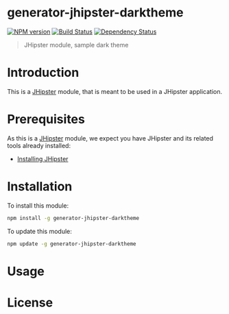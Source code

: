 # generator-jhipster-darktheme
[![NPM version][npm-image]][npm-url] [![Build Status][travis-image]][travis-url] [![Dependency Status][daviddm-image]][daviddm-url]
> JHipster module, sample dark theme

# Introduction

This is a [JHipster](http://jhipster.github.io/) module, that is meant to be used in a JHipster application.

# Prerequisites

As this is a [JHipster](http://jhipster.github.io/) module, we expect you have JHipster and its related tools already installed:

- [Installing JHipster](https://jhipster.github.io/installation.html)

# Installation

To install this module:

```bash
npm install -g generator-jhipster-darktheme
```

To update this module:
```bash
npm update -g generator-jhipster-darktheme
```

# Usage



# License



[npm-image]: https://img.shields.io/npm/v/generator-jhipster-darktheme.svg
[npm-url]: https://npmjs.org/package/generator-jhipster-darktheme
[travis-image]: https://travis-ci.org/kathirrams/generator-jhipster-darktheme.svg?branch=master
[travis-url]: https://travis-ci.org/kathirrams/generator-jhipster-darktheme
[daviddm-image]: https://david-dm.org/kathirrams/generator-jhipster-darktheme.svg?theme=shields.io
[daviddm-url]: https://david-dm.org/kathirrams/generator-jhipster-module
